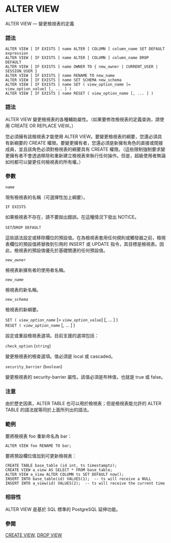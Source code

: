 # ALTER VIEW

ALTER VIEW — 變更檢視表的定義

### 語法

```
ALTER VIEW [ IF EXISTS ] name ALTER [ COLUMN ] column_name SET DEFAULT expression
ALTER VIEW [ IF EXISTS ] name ALTER [ COLUMN ] column_name DROP DEFAULT
ALTER VIEW [ IF EXISTS ] name OWNER TO { new_owner | CURRENT_USER | SESSION_USER }
ALTER VIEW [ IF EXISTS ] name RENAME TO new_name
ALTER VIEW [ IF EXISTS ] name SET SCHEMA new_schema
ALTER VIEW [ IF EXISTS ] name SET ( view_option_name [= view_option_value] [, ... ] )
ALTER VIEW [ IF EXISTS ] name RESET ( view_option_name [, ... ] )
```

### 語法

ALTER VIEW 變更檢視表的各種輔助屬性。（如果要修改檢視表的定義查詢，請使用 CREATE OR REPLACE VIEW。）

您必須擁有該檢視表才能使用 ALTER VIEW。要變更檢視表的綱要，您還必須具有新綱要的 CREATE 權限。要變更擁有者，您還必須是新擁有角色的直接或間接成員，並且該角色必須對檢視表的綱要具有 CREATE 權限。（這些限制強制要求變更擁有者不會透過移除和重新建立檢視表來執行任何操作。但是，超級使用者無論如何都可以變更任何檢視表的所有權。）

### 參數

_`name`_

現有檢視表的名稱（可選擇性加上綱要）。

`IF EXISTS`

如果檢視表不存在，請不要拋出錯誤。在這種情況下發出 NOTICE。

`SET`/`DROP DEFAULT`

這些語法設定或移除欄位的預設值。在為檢視表套用任何規則或觸發器之前，檢視表欄位的預設值將替換到引用的 INSERT 或 UPDATE 指令，其目標是檢視表。因此，檢視表的預設值優先於基礎關連的任何預設值。

_`new_owner`_

檢視表新擁有者的使用者名稱。

_`new_name`_

檢視表的新名稱。

_`new_schema`_

檢視表的新綱要。

`SET ( `_`view_option_name`_ \[= _`view_option_value`_] \[, ... ] )\
`RESET ( `_`view_option_name`_ \[, ... ] )

設定或重設檢視表選項。目前支援的選項包括：

`check_option` (`string`)

變更檢視表的檢查選項。值必須是 local 或 cascaded。

`security_barrier` (`boolean`)

變更檢視表的 security-barrier 屬性。該值必須是布林值，也就是 true 或 false。

### 注意

由於歷史因素，ALTER TABLE 也可以用於檢視表；但是檢視表能允許的 ALTER TABLE 的語法就等同於上面所列出的語法。

### 範例

要將檢視表 foo 重新命名為 bar：

```
ALTER VIEW foo RENAME TO bar;
```

要將預設欄位值加到可更新檢視表：

```
CREATE TABLE base_table (id int, ts timestamptz);
CREATE VIEW a_view AS SELECT * FROM base_table;
ALTER VIEW a_view ALTER COLUMN ts SET DEFAULT now();
INSERT INTO base_table(id) VALUES(1);  -- ts will receive a NULL
INSERT INTO a_view(id) VALUES(2);  -- ts will receive the current time
```

### 相容性

ALTER VIEW 是基於 SQL 標準的 PostgreSQL 延伸功能。

### 參閱

[CREATE VIEW](create-view.md), [DROP VIEW](drop-view.md)
